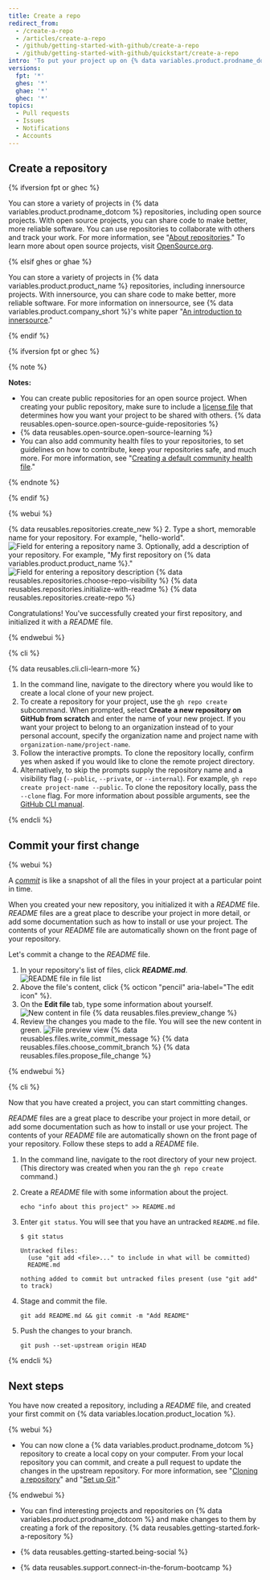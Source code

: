 ```yaml
---
title: Create a repo
redirect_from:
  - /create-a-repo
  - /articles/create-a-repo
  - /github/getting-started-with-github/create-a-repo
  - /github/getting-started-with-github/quickstart/create-a-repo
intro: 'To put your project up on {% data variables.product.prodname_dotcom %}, you will need to create a repository for it to live in.'
versions:
  fpt: '*'
  ghes: '*'
  ghae: '*'
  ghec: '*'
topics:
  - Pull requests
  - Issues
  - Notifications
  - Accounts
---
```

## Create a repository

{% ifversion fpt or ghec %}

You can store a variety of projects in {% data variables.product.prodname_dotcom %} repositories, including open source projects. With open source projects, you can share code to make better, more reliable software. You can use repositories to collaborate with others and track your work. For more information, see "[About repositories](/github/creating-cloning-and-archiving-repositories/creating-a-repository-on-github/about-repositories)." To learn more about open source projects, visit [OpenSource.org](https://opensource.org/about).

{% elsif ghes or ghae %}

You can store a variety of projects in {% data variables.product.product_name %} repositories, including innersource projects. With innersource, you can share code to make better, more reliable software. For more information on innersource, see {% data variables.product.company_short %}'s white paper "[An introduction to innersource](https://resources.github.com/whitepapers/introduction-to-innersource/)."

{% endif %}

{% ifversion fpt or ghec %}

{% note %}

**Notes:** 
- You can create public repositories for an open source project. When creating your public repository, make sure to include a [license file](https://choosealicense.com/) that determines how you want your project to be shared with others. {% data reusables.open-source.open-source-guide-repositories %} 
- {% data reusables.open-source.open-source-learning %} 
- You can also add community health files to your repositories, to set guidelines on how to contribute, keep your repositories safe, and much more. For more information, see "[Creating a default community health file](/communities/setting-up-your-project-for-healthy-contributions/creating-a-default-community-health-file)." 

{% endnote %}

{% endif %}

{% webui %}

{% data reusables.repositories.create_new %}
2. Type a short, memorable name for your repository. For example, "hello-world".
  ![Field for entering a repository name](/assets/images/help/repository/create-repository-name.png)
3. Optionally, add a description of your repository. For example, "My first repository on {% data variables.product.product_name %}."
  ![Field for entering a repository description](/assets/images/help/repository/create-repository-desc.png)
{% data reusables.repositories.choose-repo-visibility %}
{% data reusables.repositories.initialize-with-readme %}
{% data reusables.repositories.create-repo %}

Congratulations! You've successfully created your first repository, and initialized it with a *README* file.

{% endwebui %}

{% cli %}

{% data reusables.cli.cli-learn-more %}

1. In the command line, navigate to the directory where you would like to create a local clone of your new project.
2. To create a repository for your project, use the `gh repo create` subcommand. When prompted, select **Create a new repository on GitHub from scratch** and enter the name of your new project. If you want your project to belong to an organization instead of to your personal account, specify the organization name and project name with `organization-name/project-name`. 
3. Follow the interactive prompts. To clone the repository locally, confirm yes when asked if you would like to clone the remote project directory.  
4. Alternatively, to skip the prompts supply the repository name and a visibility flag (`--public`, `--private`, or `--internal`). For example, `gh repo create project-name --public`. To clone the repository locally, pass the `--clone` flag.  For more information about possible arguments, see the [GitHub CLI manual](https://cli.github.com/manual/gh_repo_create).

{% endcli %}

## Commit your first change

{% webui %}

A *[commit](/articles/github-glossary#commit)* is like a snapshot of all the files in your project at a particular point in time.

When you created your new repository, you initialized it with a *README* file. *README* files are a great place to describe your project in more detail, or add some documentation such as how to install or use your project. The contents of your *README* file are automatically shown on the front page of your repository.

Let's commit a change to the *README* file.

1. In your repository's list of files, click ***README.md***.
  ![README file in file list](/assets/images/help/repository/create-commit-open-readme.png)
2. Above the file's content, click {% octicon "pencil" aria-label="The edit icon" %}.
3. On the **Edit file** tab, type some information about yourself.
  ![New content in file](/assets/images/help/repository/edit-readme-light.png)
{% data reusables.files.preview_change %}
5. Review the changes you made to the file. You will see the new content in green.
  ![File preview view](/assets/images/help/repository/create-commit-review.png)
{% data reusables.files.write_commit_message %}
{% data reusables.files.choose_commit_branch %}
{% data reusables.files.propose_file_change %}

{% endwebui %}

{% cli %}

Now that you have created a project, you can start committing changes.

*README* files are a great place to describe your project in more detail, or add some documentation such as how to install or use your project. The contents of your *README* file are automatically shown on the front page of your repository. Follow these steps to add a *README* file.

1. In the command line, navigate to the root directory of your new project. (This directory was created when you ran the `gh repo create` command.)
1. Create a *README* file with some information about the project.

    ```shell
    echo "info about this project" >> README.md
    ```

1. Enter `git status`. You will see that you have an untracked `README.md` file.

    ```shell
    $ git status

    Untracked files:
      (use "git add <file>..." to include in what will be committed)
      README.md

    nothing added to commit but untracked files present (use "git add" to track)
    ```

1. Stage and commit the file.

    ```shell
    git add README.md && git commit -m "Add README"
    ```

1. Push the changes to your branch.

    ```shell
    git push --set-upstream origin HEAD
    ```

{% endcli %}

## Next steps

You have now created a repository, including a *README* file, and created your first commit on {% data variables.location.product_location %}.

{% webui %}

* You can now clone a {% data variables.product.prodname_dotcom %} repository to create a local copy on your computer. From your local repository you can commit, and create a pull request to update the changes in the upstream repository. For more information, see "[Cloning a repository](/github/creating-cloning-and-archiving-repositories/cloning-a-repository)" and "[Set up Git](/articles/set-up-git)."

{% endwebui %}

* You can find interesting projects and repositories on {% data variables.product.prodname_dotcom %} and make changes to them by creating a fork of the repository. {% data reusables.getting-started.fork-a-repository %}

* {% data reusables.getting-started.being-social %}

* {% data reusables.support.connect-in-the-forum-bootcamp %}
